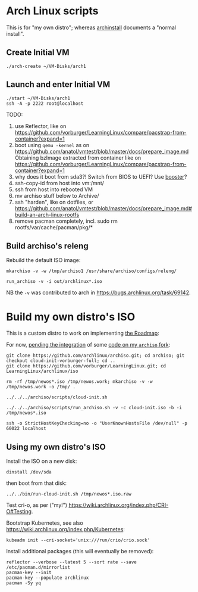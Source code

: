 # Arch Linux scripts

This is for "my own distro"; whereas [archinstall](archinstall.md) documents a "normal install".

## Create Initial VM

    ./arch-create ~/VM-Disks/arch1


## Launch and enter Initial VM

    ./start ~/VM-Disks/arch1
    ssh -A -p 2222 root@localhost

TODO:

1. use Reflector, like on https://github.com/vorburger/LearningLinux/compare/pacstrap-from-container?expand=1
1. boot using `qemu -kernel` as on https://github.com/anatol/vmtest/blob/master/docs/prepare_image.md
   Obtaining bzImage extracted from container like on https://github.com/vorburger/LearningLinux/compare/pacstrap-from-container?expand=1
1. why does it boot from sda3?! Switch from BIOS to UEFI? Use [booster](https://wiki.archlinux.org/title/Booster)?
1. ssh-copy-id from host into vm:/mnt/
1. ssh from host into rebooted VM
1. mv archiso stuff below to Archive/
1. ssh "harden", like on dotfiles, or https://github.com/anatol/vmtest/blob/master/docs/prepare_image.md#build-an-arch-linux-rootfs
1. remove pacman completely, incl. sudo rm rootfs/var/cache/pacman/pkg/*


## Build archiso's releng

Rebuild the default ISO image:

    mkarchiso -v -w /tmp/archiso1 /usr/share/archiso/configs/releng/

    run_archiso -v -i out/archlinux*.iso

NB the `-v` was contributed to arch in https://bugs.archlinux.org/task/69142.


# Build my own distro's ISO

This is a custom distro to work on implementing [the Roadmap](../docs/roadmap):

For now, [pending the integration](https://gitlab.archlinux.org/archlinux/archiso/-/merge_requests?scope=all&utf8=%E2%9C%93&state=opened&author_username=vorburger)
of some [code on my `archiso` fork](https://github.com/archlinux/archiso/compare/master...vorburger:cloud-init-vorburger-full):

    git clone https://github.com/archlinux/archiso.git; cd archiso; git checkout cloud-init-vorburger-full; cd ..
    git clone https://github.com/vorburger/LearningLinux.git; cd LearningLinux/archlinux/iso

    rm -rf /tmp/newos*.iso /tmp/newos.work; mkarchiso -v -w /tmp/newos.work -o /tmp/ .

    ../../../archiso/scripts/cloud-init.sh

    ../../../archiso/scripts/run_archiso.sh -v -c cloud-init.iso -b -i /tmp/newos*.iso

    ssh -o StrictHostKeyChecking=no -o "UserKnownHostsFile /dev/null" -p 60022 localhost


## Using my own distro's ISO

Install the ISO on a new disk:

    dinstall /dev/sda

then boot from that disk:

    ../../bin/run-cloud-init.sh /tmp/newos*.iso.raw

Test cri-o, as per ("my!") https://wiki.archlinux.org/index.php/CRI-O#Testing.

Bootstrap Kubernetes, see also https://wiki.archlinux.org/index.php/Kubernetes:

    kubeadm init --cri-socket='unix:///run/crio/crio.sock'

Install additional packages (this will eventually be removed):

    reflector --verbose --latest 5 --sort rate --save /etc/pacman.d/mirrorlist
    pacman-key --init
    pacman-key --populate archlinux
    pacman -Sy yq
